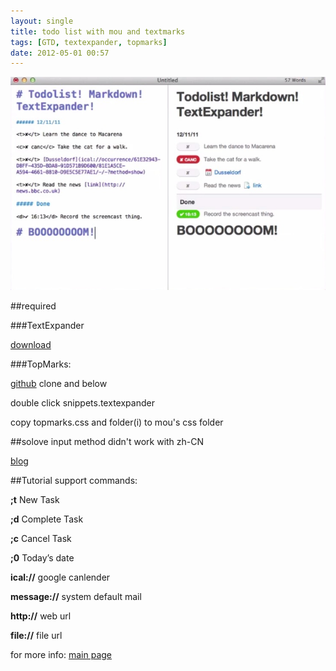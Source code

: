 ```yaml
---
layout: single
title: todo list with mou and textmarks
tags: [GTD, textexpander, topmarks]
date: 2012-05-01 00:57
---
```


![KISS](/photos/topmarks.jpg)

##required

###TextExpander

[download](http://smilesoftware.com/TextExpander/)

###TopMarks: 

[github](https://github.com/stuart36deg/TopMarks) clone and below

double click snippets.textexpander

copy topmarks.css and folder(i) to mou's css folder

##solove input method didn't work with zh-CN

[blog](http://blog.smilesoftware.com/2011/10/25/textexpander-3-3-4-and-japanese-chinese-etc-input-methods/)

##Tutorial
support commands:

__;t__ New Task

__;d__ Complete Task	

__;c__ Cancel Task	

__;0__ Today’s date	

__ical://__ google canlender

__message://__ system default mail

__http://__ web url

__file://__ file url

for more info: [main page][1]

[1]: http://mrfrisby.com/topmarks/index
